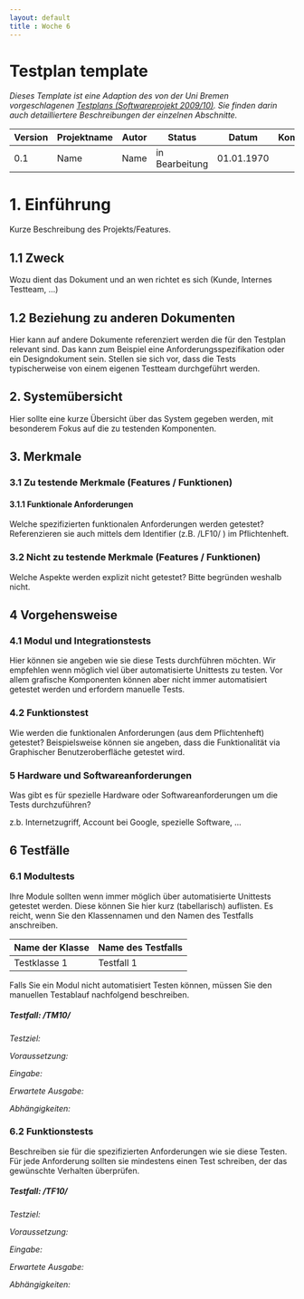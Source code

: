 ```yaml
---
layout: default
title : Woche 6
---
```

# Testplan template

*Dieses Template ist eine Adaption des von der Uni Bremen vorgeschlagenen [Testplans (Softwareprojekt 2009/10)](http://www.informatik.uni-bremen.de/st/Lehre/swp0910/beispiele/testplan.pdf). Sie finden darin auch detailliertere Beschreibungen der einzelnen Abschnitte.*


| Version | Projektname | Autor  | Status | Datum | Kommentar |
| ------- | ----- | ------ | ------ | ----- | --------- |
|  0.1    |  Name   | Name | in Bearbeitung | 01.01.1970 | |


# 1. Einführung

Kurze Beschreibung des Projekts/Features.

## 1.1 Zweck

Wozu dient das Dokument und an wen richtet es sich (Kunde, Internes Testteam, ...)

## 1.2 Beziehung zu anderen Dokumenten

Hier kann auf andere Dokumente referenziert werden die
für den Testplan relevant sind. Das kann zum Beispiel eine Anforderungsspezifikation oder ein Designdokument sein.
Stellen sie sich vor, dass die Tests typischerweise von einem eigenen Testteam durchgeführt werden.

## 2. Systemübersicht

Hier sollte eine kurze Übersicht über das System gegeben werden, mit besonderem Fokus auf die zu testenden Komponenten.


## 3. Merkmale

### 3.1 Zu testende Merkmale (Features / Funktionen)

#### 3.1.1 Funktionale Anforderungen

Welche spezifizierten funktionalen Anforderungen werden getestet? Referenzieren sie auch mittels dem Identifier (z.B. /LF10/ ) im Pflichtenheft.

### 3.2 Nicht zu testende Merkmale (Features / Funktionen)

Welche Aspekte werden explizit nicht getestet? Bitte begründen weshalb nicht.

## 4 Vorgehensweise

### 4.1 Modul und Integrationstests
Hier können sie angeben wie sie diese Tests durchführen möchten. Wir empfehlen wenn möglich viel über automatisierte Unittests zu testen.
Vor allem grafische Komponenten können aber nicht immer automatisiert getestet werden und erfordern manuelle Tests.

### 4.2 Funktionstest

Wie werden die funktionalen Anforderungen (aus dem Pflichtenheft) getestet?
Beispielsweise können sie angeben, dass die Funktionalität via Graphischer Benutzeroberfläche getestet wird.

### 5 Hardware und Softwareanforderungen

Was gibt es für spezielle Hardware oder Softwareanforderungen um die Tests durchzuführen?

z.b. Internetzugriff,  Account bei Google, spezielle Software, ...

## 6 Testfälle

### 6.1 Modultests

Ihre Module sollten wenn immer möglich über automatisierte Unittests getestet werden.
Diese können Sie hier kurz (tabellarisch) auflisten. Es reicht, wenn Sie den Klassennamen und den Namen des Testfalls anschreiben.

| Name der Klasse | Name des Testfalls |
|-----------------|--------------------|
|   Testklasse 1  |   Testfall 1       |


Falls Sie ein Modul nicht automatisiert Testen können, müssen Sie den manuellen Testablauf nachfolgend beschreiben.

##### Testfall: /TM10/
*Testziel:*

*Voraussetzung:*

*Eingabe:*

*Erwartete Ausgabe:*

*Abhängigkeiten:*

### 6.2 Funktionstests
Beschreiben sie für die spezifizierten Anforderungen wie sie diese Testen. Für jede Anforderung sollten sie mindestens einen Test schreiben, der das gewünschte Verhalten überprüfen.

##### Testfall: /TF10/
*Testziel:*

*Voraussetzung:*

*Eingabe:*

*Erwartete Ausgabe:*

*Abhängigkeiten:*

